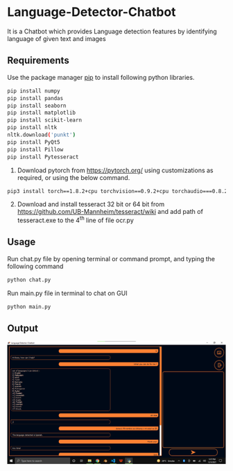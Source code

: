 # Language-Detector-Chatbot

It is a Chatbot which provides Language detection features by identifying language of given text and images  

## Requirements

Use the package manager [pip](https://pip.pypa.io/en/stable/) to install following python libraries.

```bash
pip install numpy
pip install pandas
pip install seaborn
pip install matplotlib
pip install scikit-learn
pip install nltk
nltk.download('punkt')
pip install PyQt5
pip install Pillow
pip install Pytesseract
```
1. Download pytorch from https://pytorch.org/ using customizations as required, or using the below command.
```bash
pip3 install torch==1.8.2+cpu torchvision==0.9.2+cpu torchaudio===0.8.2 -f https://download.pytorch.org/whl/lts/1.8/torch_lts.html
```
2. Download and install tesseract 32 bit or 64 bit from https://github.com/UB-Mannheim/tesseract/wiki and add path of tesseract.exe to the 4<sup>th</sup> line of file ocr.py

## Usage
Run chat.py file by opening terminal or command prompt, and typing the following command
```bash
python chat.py
```
Run main.py file in terminal to chat on GUI
```bash
python main.py
```

## Output
![chatbot demo](https://github.com/avd151/Language-Detector-Chatbot/blob/main/ss/ss1.png?raw=true)
